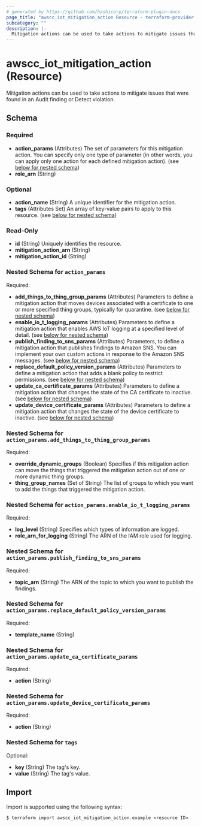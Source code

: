 ```yaml
---
# generated by https://github.com/hashicorp/terraform-plugin-docs
page_title: "awscc_iot_mitigation_action Resource - terraform-provider-awscc"
subcategory: ""
description: |-
  Mitigation actions can be used to take actions to mitigate issues that were found in an Audit finding or Detect violation.
---
```


# awscc_iot_mitigation_action (Resource)

Mitigation actions can be used to take actions to mitigate issues that were found in an Audit finding or Detect violation.



<!-- schema generated by tfplugindocs -->
## Schema

### Required

- **action_params** (Attributes) The set of parameters for this mitigation action. You can specify only one type of parameter (in other words, you can apply only one action for each defined mitigation action). (see [below for nested schema](#nestedatt--action_params))
- **role_arn** (String)

### Optional

- **action_name** (String) A unique identifier for the mitigation action.
- **tags** (Attributes Set) An array of key-value pairs to apply to this resource. (see [below for nested schema](#nestedatt--tags))

### Read-Only

- **id** (String) Uniquely identifies the resource.
- **mitigation_action_arn** (String)
- **mitigation_action_id** (String)

<a id="nestedatt--action_params"></a>
### Nested Schema for `action_params`

Required:

- **add_things_to_thing_group_params** (Attributes) Parameters to define a mitigation action that moves devices associated with a certificate to one or more specified thing groups, typically for quarantine. (see [below for nested schema](#nestedatt--action_params--add_things_to_thing_group_params))
- **enable_io_t_logging_params** (Attributes) Parameters to define a mitigation action that enables AWS IoT logging at a specified level of detail. (see [below for nested schema](#nestedatt--action_params--enable_io_t_logging_params))
- **publish_finding_to_sns_params** (Attributes) Parameters, to define a mitigation action that publishes findings to Amazon SNS. You can implement your own custom actions in response to the Amazon SNS messages. (see [below for nested schema](#nestedatt--action_params--publish_finding_to_sns_params))
- **replace_default_policy_version_params** (Attributes) Parameters to define a mitigation action that adds a blank policy to restrict permissions. (see [below for nested schema](#nestedatt--action_params--replace_default_policy_version_params))
- **update_ca_certificate_params** (Attributes) Parameters to define a mitigation action that changes the state of the CA certificate to inactive. (see [below for nested schema](#nestedatt--action_params--update_ca_certificate_params))
- **update_device_certificate_params** (Attributes) Parameters to define a mitigation action that changes the state of the device certificate to inactive. (see [below for nested schema](#nestedatt--action_params--update_device_certificate_params))

<a id="nestedatt--action_params--add_things_to_thing_group_params"></a>
### Nested Schema for `action_params.add_things_to_thing_group_params`

Required:

- **override_dynamic_groups** (Boolean) Specifies if this mitigation action can move the things that triggered the mitigation action out of one or more dynamic thing groups.
- **thing_group_names** (Set of String) The list of groups to which you want to add the things that triggered the mitigation action.


<a id="nestedatt--action_params--enable_io_t_logging_params"></a>
### Nested Schema for `action_params.enable_io_t_logging_params`

Required:

- **log_level** (String) Specifies which types of information are logged.
- **role_arn_for_logging** (String) The ARN of the IAM role used for logging.


<a id="nestedatt--action_params--publish_finding_to_sns_params"></a>
### Nested Schema for `action_params.publish_finding_to_sns_params`

Required:

- **topic_arn** (String) The ARN of the topic to which you want to publish the findings.


<a id="nestedatt--action_params--replace_default_policy_version_params"></a>
### Nested Schema for `action_params.replace_default_policy_version_params`

Required:

- **template_name** (String)


<a id="nestedatt--action_params--update_ca_certificate_params"></a>
### Nested Schema for `action_params.update_ca_certificate_params`

Required:

- **action** (String)


<a id="nestedatt--action_params--update_device_certificate_params"></a>
### Nested Schema for `action_params.update_device_certificate_params`

Required:

- **action** (String)



<a id="nestedatt--tags"></a>
### Nested Schema for `tags`

Optional:

- **key** (String) The tag's key.
- **value** (String) The tag's value.

## Import

Import is supported using the following syntax:

```shell
$ terraform import awscc_iot_mitigation_action.example <resource ID>
```
